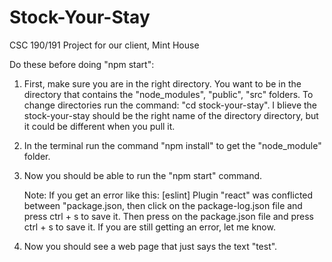 # Stock-Your-Stay
CSC 190/191 Project for our client, Mint House

Do these before doing "npm start":

1. First, make sure you are in the right directory. You want to be in the directory
   that contains the "node_modules", "public", "src" folders.
   To change directories run the command: "cd stock-your-stay". I blieve the stock-your-stay
   should be the right name of the directory directory, but it could be different when you pull it.

2. In the terminal run the command "npm install" to get the "node_module" folder.

3. Now you should be able to run the "npm start" command.

    Note: If you get an error like this: [eslint] Plugin "react" was conflicted between "package.json, 
	      then click on the package-log.json file and press ctrl + s to save it.
          Then press on the package.json file and press ctrl + s to save it. If you are still getting
          an error, let me know.

4. Now you should see a web page that just says the text "test". 
